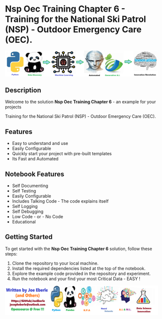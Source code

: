 
# Nsp Oec Training Chapter 6 - Training for the National Ski Patrol (NSP) - Outdoor Emergency Care (OEC).

![Code Logo](code.png)
## Description

Welcome to the solution **Nsp Oec Training Chapter 6** - an example for your projects

Training for the National Ski Patrol (NSP) - Outdoor Emergency Care (OEC).
    
## Features
- Easy to understand and use  
- Easily Configurable 
- Quickly start your project with pre-built templates
- Its Fast and Automated
    
## Notebook Features
- Self Documenting 
- Self Testing 
- Easily Configurable
- Includes Talking Code - The code explains itself
- Self Logging 
- Self Debugging 
- Low Code - or - No Code
- Educational 
    
## Getting Started
To get started with the **Nsp Oec Training Chapter 6** solution, follow these steps:
1. Clone the repository to your local machine.
2. Install the required dependencies listed at the top of the notebook.
3. Explore the example code provided in the repository and experiment.
4. Run the notebook and your find your most Critical Data - EASY !
    
![Code Logo](developer.png)
    